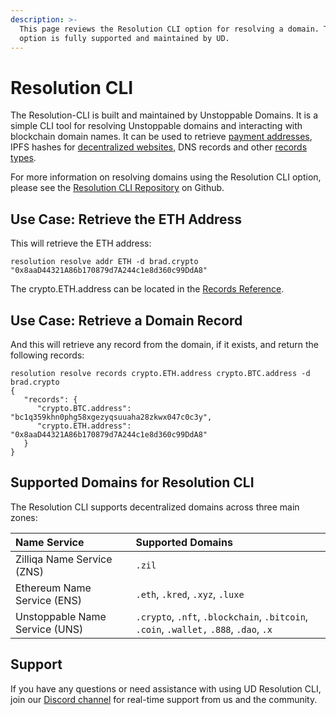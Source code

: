 ```yaml
---
description: >-
  This page reviews the Resolution CLI option for resolving a domain. This
  option is fully supported and maintained by UD.
---
```


# Resolution CLI

The Resolution-CLI is built and maintained by Unstoppable Domains. It is a simple CLI tool for resolving Unstoppable domains and interacting with blockchain domain names. It can be used to retrieve [payment addresses](crypto-payments.md), IPFS hashes for [decentralized websites](), DNS records and other [records types](../domain-registry-essentials/records-reference.md).

For more information on resolving domains using the Resolution CLI option, please see the [Resolution CLI Repository](https://github.com/unstoppabledomains/resolution-cli) on Github.

## Use Case: Retrieve the ETH Address

This will retrieve the ETH address:

```text
resolution resolve addr ETH -d brad.crypto
"0x8aaD44321A86b170879d7A244c1e8d360c99DdA8"
```

The crypto.ETH.address can be located in the [Records Reference](../domain-registry-essentials/records-reference.md).

## Use Case: Retrieve a Domain Record

And this will retrieve any record from the domain, if it exists, and return the following records:

```text
resolution resolve records crypto.ETH.address crypto.BTC.address -d brad.crypto
{
   "records": {
      "crypto.BTC.address": "bc1q359khn0phg58xgezyqsuuaha28zkwx047c0c3y",
      "crypto.ETH.address": "0x8aaD44321A86b170879d7A244c1e8d360c99DdA8"
   }
}
```

## Supported Domains for Resolution CLI

The Resolution CLI supports decentralized domains across three main zones:

| Name Service | Supported Domains |
| :--- | :--- |
| Zilliqa Name Service \(ZNS\) | `.zil` |
| Ethereum Name Service \(ENS\) | `.eth`, `.kred`, `.xyz`, `.luxe` |
| Unstoppable Name Service \(UNS\) | `.crypto`, `.nft`, `.blockchain`, `.bitcoin`, `.coin`, `.wallet,` `.888`, `.dao`, `.x` |

## Support

If you have any questions or need assistance with using UD Resolution CLI, join our [Discord channel](https://discord.gg/b6ZVxSZ9Hn) for real-time support from us and the community.



